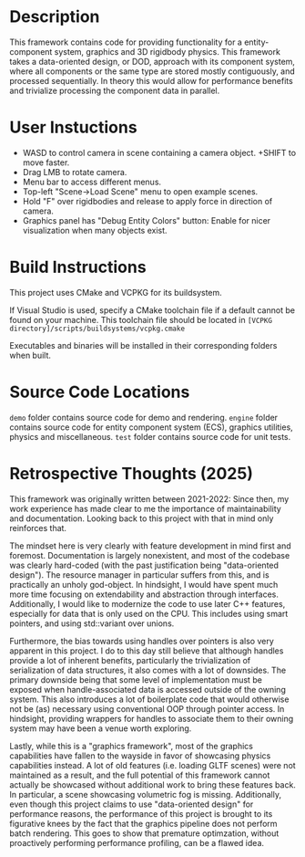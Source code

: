 # Description

This framework contains code for providing functionality for a entity-component system, graphics and 3D rigidbody physics.
This framework takes a data-oriented design, or DOD, approach with its component system, where all components or the same type are stored mostly contiguously, and processed sequentially.
In theory this would allow for performance benefits and trivialize processing the component data in parallel.

# User Instuctions

- WASD to control camera in scene containing a camera object. +SHIFT to move faster.
- Drag LMB to rotate camera. 
- Menu bar to access different menus.
- Top-left "Scene->Load Scene" menu to open example scenes.
- Hold "F" over rigidbodies and release to apply force in direction of camera.
- Graphics panel has "Debug Entity Colors" button: Enable for nicer visualization when many objects exist.

# Build Instructions

This project uses CMake and VCPKG for its buildsystem.

If Visual Studio is used, specify a CMake toolchain file if a default cannot be found on your machine.
This toolchain file should be located in `[VCPKG directory]/scripts/buildsystems/vcpkg.cmake`

Executables and binaries will be installed in their corresponding folders when built.

# Source Code Locations

`demo` folder contains source code for demo and rendering.
`engine` folder contains source code for entity component system (ECS), graphics utilities, physics and miscellaneous.
`test` folder contains source code for unit tests.


# Retrospective Thoughts (2025)

This framework was originally written between 2021-2022: Since then, my work experience has made clear to me the importance of maintainability and documentation. Looking back to this project with that in mind only reinforces that.

The mindset here is very clearly with feature development in mind first and foremost. Documentation is largely nonexistent, and most of the codebase was clearly hard-coded (with the past justification being "data-oriented design"). The resource manager in particular suffers from this, and is practically an unholy god-object. In hindsight, I would have spent much more time focusing on extendability and abstraction through interfaces. Additionally, I would like to modernize the code to use later C++ features, especially for data that is only used on the CPU. This includes using smart pointers, and using std::variant over unions. 

Furthermore, the bias towards using handles over pointers is also very apparent in this project. I do to this day still believe that although handles provide a lot of inherent benefits, particularly the trivialization of serialization of data structures, it also comes with a lot of downsides. The primary downside being that some level of implementation must be exposed when handle-associated data is accessed outside of the owning system. This also introduces a lot of boilerplate code that would otherwise not be (as) necessary using conventional OOP through pointer access. In hindsight, providing wrappers for handles to associate them to their owning system may have been a venue worth exploring.

Lastly, while this is a "graphics framework", most of the graphics capabilities have fallen to the wayside in favor of showcasing physics capabilities instead. A lot of old features (i.e. loading GLTF scenes) were not maintained as a result, and the full potential of this framework cannot actually be showcased without additional work to bring these features back. In particular, a scene showcasing volumetric fog is missing. Additionally, even though this project claims to use "data-oriented design" for performance reasons, the performance of this project is brought to its figurative knees by the fact that the graphics pipeline does not perform batch rendering. This goes to show that premature optimzation, without proactively performing performance profiling, can be a flawed idea.